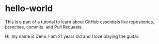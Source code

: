 # hello-world
This is a part of a tutorial to learn about GitHub essentials like repositories, branches, commits, and Pull Requests.

Hi, my name is Demi. I am 21 years old and I love playing the guitar. 
